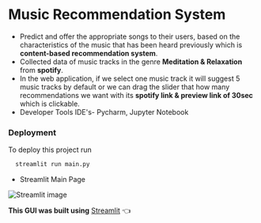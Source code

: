 # Music Recommendation System 

- Predict and offer the appropriate songs to their users, based on the characteristics of the music that has been heard
previously which is **content-based recommendation system**.
- Collected data of music tracks in the genre **Meditation & Relaxation** from **spotify**.
- In the web application, if we select one music track it will suggest 5 music tracks by default or we can drag the slider that how many recommendations we want with its **spotify link & preview link of 30sec** which is clickable.
- Developer Tools IDE's- Pycharm, Jupyter Notebook

### Deployment

To deploy this project run

```bash 
  streamlit run main.py 
```
- Streamlit Main Page

![Streamlit image](https://user-images.githubusercontent.com/92504503/188112605-16224ee2-36ad-475d-a0e3-3bec16aaaadb.png)

**This GUI was built using** [Streamlit](https://docs.streamlit.io/streamlit-cloud/get-started) 👈

